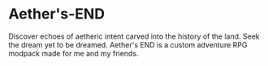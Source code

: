 # Aether's-END
Discover echoes of aetheric intent carved into the history of the land. Seek the dream yet to be dreamed. Aether's END is a custom adventure RPG modpack made for me and my friends.

